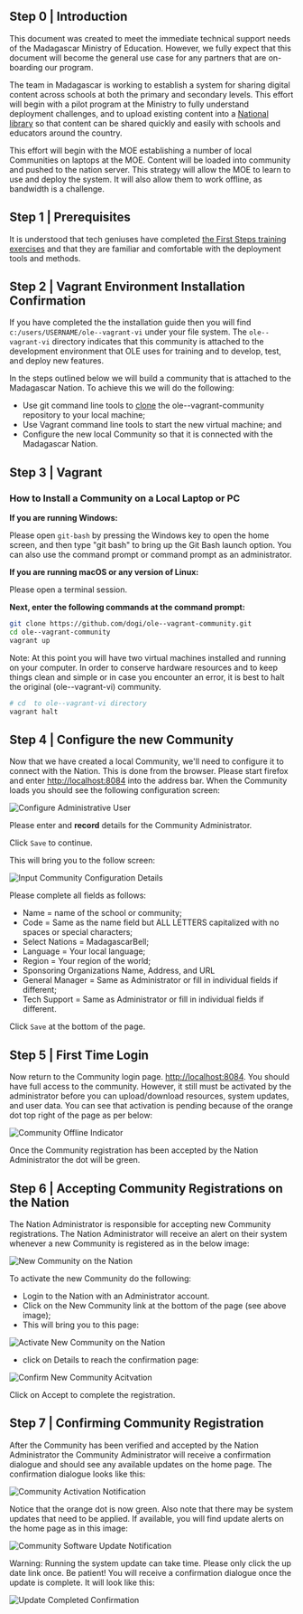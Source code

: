 ## Step 0 | Introduction

This document was created to meet the immediate technical support needs of the Madagascar Ministry of Education. However, we fully expect that this document will become the general use case for any partners that are on-boarding our program.

The team in Madagascar is working to establish a system for sharing digital content across schools at both the primary and secondary levels. This effort will begin with a pilot program at the Ministry to fully understand deployment challenges, and to upload existing content into a [National library](http://madagascarbell.ole.org) so that content can be shared quickly and easily with schools and educators around the country.

This effort will begin with the MOE establishing a number of local Communities on laptops at the MOE. Content will be loaded into community and pushed to the nation server. This strategy will allow the MOE to learn to use and deploy the system. It will also allow them to work offline, as bandwidth is a challenge.

## Step 1 | Prerequisites

It is understood that tech geniuses have completed [the First Steps training exercises](#!./pages/vi/vi-first-steps.md) and that they are familiar and comfortable with the deployment tools and methods. 

## Step 2 | Vagrant Environment Installation Confirmation

If you have completed the the installation guide then you will find `c:/users/USERNAME/ole--vagrant-vi` under your file system. The `ole--vagrant-vi` directory indicates that this community is attached to the development environment that OLE uses for training and to develop, test, and deploy new features.

In the steps outlined below we will build a community that is attached to the Madagascar Nation. To achieve this we will do the following:

* Use git command line tools to [clone](#!./pages/vi/vi-github-and-repositories.md#Clone_your_GitHub_repository_username.github.io) the ole--vagrant-community repository to your local machine;
* Use Vagrant command line tools to start the new virtual machine; and
* Configure the new local Community so that it is connected with the Madagascar Nation.

## Step 3 | Vagrant

### How to Install a Community on a Local Laptop or PC

**If you are running Windows:**

Please open `git-bash` by pressing the Windows key to open the home screen, and then type "git bash" to bring up the Git Bash launch option. You can also use the command prompt or command prompt as an administrator.

**If you are running macOS or any version of Linux:**

Please open a terminal session.

**Next, enter the following commands at the command prompt:**

```bash
git clone https://github.com/dogi/ole--vagrant-community.git
cd ole--vagrant-community
vagrant up
```
Note: At this point you will have two virtual machines installed and running on your computer. In order to conserve hardware resources and to keep things clean and simple or in case you encounter an error, it is best to halt the original (ole--vagrant-vi) community.

```bash
# cd  to ole--vagrant-vi directory
vagrant halt
```

## Step 4 | Configure the new Community

Now that we have created a local Community, we'll need to configure it to connect with the Nation. This is done from the browser. Please start firefox and enter [http://localhost:8084](http://localhost:8084) into the address bar. When the Community loads you should see the following configuration screen:

![Configure Administrative User](images/tg-community-admin-config.png)

Please enter and **record** details for the Community Administrator.

Click `Save` to continue.

This will bring you to the follow screen:

![Input Community Configuration Details](images/tg-community-admin-config-details.png)

Please complete all fields as follows:

* Name = name of the school or community;
* Code = Same as the name field but ALL LETTERS capitalized with no spaces or special characters;
* Select Nations = MadagascarBell;
* Language = Your local language;
* Region = Your region of the world;
* Sponsoring Organizations Name, Address, and URL
* General Manager = Same as Administrator or fill in individual fields if different;
* Tech Support = Same as Administrator or fill in individual fields if different.

Click `Save` at the bottom of the page.

## Step 5 | First Time Login

Now return to the Community login page. [http://localhost:8084](http://localhost:8084). You should have full access to the community. However, it still must be activated by the administrator before you can upload/download resources, system updates, and user data. You can see that activation is pending because of the orange dot top right of the page as per below:

![Community Offline Indicator](images/tg-community-admin-config-offline.png)

Once the Community registration has been accepted by the Nation Administrator the dot will be green.

## Step 6 | Accepting Community Registrations on the Nation

The Nation Administrator is responsible for accepting new Community registrations. The Nation Administrator will receive an alert on their system whenever a new Community is registered as in the below image:

![New Community on the Nation](images/tg-community-admin-config-nation-new.png)

To activate the new Community do the following:

* Login to the Nation with an Administrator account.
* Click on the New Community link at the bottom of the page (see above image);
* This will bring you to this page:

![Activate New Community on the Nation](images/tg-community-admin-config-activate.png)

* click on Details to reach the confirmation page:

![Confirm New Community Acitvation](images/tg-community-admin-config-activate-confirmation.png)

Click on Accept to complete the registration.

## Step 7 | Confirming Community Registration

After the Community has been verified and accepted by the Nation Administrator the Community Administrator will receive a confirmation dialogue and should see any available updates on the home page. The confirmation dialogue looks like this:

![Community Activation Notification](images/tg-community-admin-config-activation-notification.png)

Notice that the orange dot is now green. Also note that there may be system updates that need to be applied. If available, you will find update alerts on the home page as in this image:

![Community Software Update Notification](images/tg-community-admin-config-update-notification.png)

Warning: Running the system update can take time. Please only click the up date link once. Be patient! You will receive a confirmation dialogue once the update is complete. It will look like this:

![Update Completed Confirmation](images/tg-community-admin-config-update-confirmation.png)

